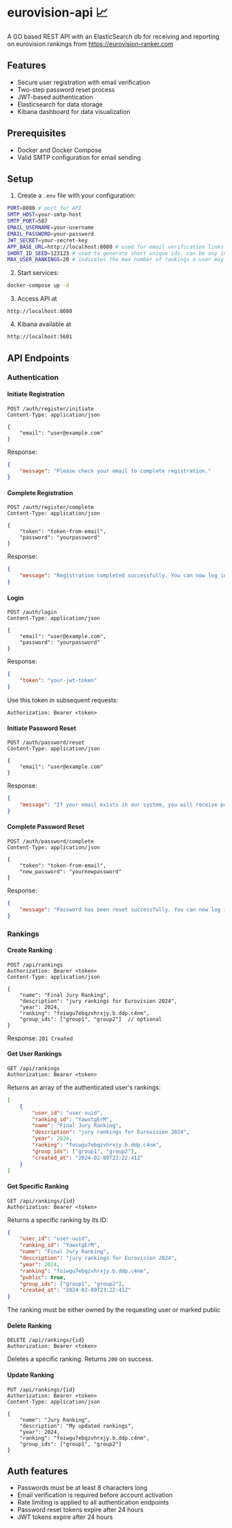 # eurovision-api :chart_with_upwards_trend:
A GO based REST API with an ElasticSearch db for receiving and reporting on eurovision rankings from https://eurovision-ranker.com

## Features

- Secure user registration with email verification
- Two-step password reset process
- JWT-based authentication
- Elasticsearch for data storage
- Kibana dashboard for data visualization

## Prerequisites

- Docker and Docker Compose
- Valid SMTP configuration for email sending

## Setup

1. Create a `.env` file with your configuration:
```bash
PORT=8080 # port for API
SMTP_HOST=your-smtp-host
SMTP_PORT=587
EMAIL_USERNAME=your-username
EMAIL_PASSWORD=your-password
JWT_SECRET=your-secret-key
APP_BASE_URL=http://localhost:8080 # used for email verification links
SHORT_ID_SEED=123123 # used to generate short unique ids. can be any int64 
MAX_USER_RANKINGS=20 # indicates the max number of rankings a user may have
```

2. Start services:
```bash
docker-compose up -d
```

3. Access API at 
```
http://localhost:8080
```

4. Kibana available at 
```
http://localhost:5601
```

## API Endpoints

### Authentication

#### Initiate Registration
```
POST /auth/register/initiate
Content-Type: application/json

{
    "email": "user@example.com"
}
```

Response:
```json
{
    "message": "Please check your email to complete registration."
}
```

#### Complete Registration
```
POST /auth/register/complete
Content-Type: application/json

{
    "token": "token-from-email",
    "password": "yourpassword"
}
```

Response:
```json
{
    "message": "Registration completed successfully. You can now log in."
}
```

#### Login
```
POST /auth/login
Content-Type: application/json

{
    "email": "user@example.com",
    "password": "yourpassword"
}
```

Response:
```json
{
    "token": "your-jwt-token"
}
```

Use this token in subsequent requests:
```
Authorization: Bearer <token>
```

#### Initiate Password Reset
```
POST /auth/password/reset
Content-Type: application/json

{
    "email": "user@example.com"
}
```

Response:
```json
{
    "message": "If your email exists in our system, you will receive password reset instructions."
}
```

#### Complete Password Reset
```
POST /auth/password/complete
Content-Type: application/json

{
    "token": "token-from-email",
    "new_password": "yournewpassword"
}
```

Response:
```json
{
    "message": "Password has been reset successfully. You can now log in with your new password."
}
```

### Rankings

#### Create Ranking
```
POST /api/rankings
Authorization: Bearer <token>
Content-Type: application/json

{
    "name": "Final Jury Ranking",
    "description": "jury rankings for Eurovision 2024",
    "year": 2024,
    "ranking": "foiwgu7ebqzvhrxjy.b.ddp.c4nm",
    "group_ids": ["group1", "group2"]  // optional
}
```

Response: `201 Created`

#### Get User Rankings
```
GET /api/rankings
Authorization: Bearer <token>
```

Returns an array of the authenticated user's rankings:
```json
[
    {
        "user_id": "user-uuid",
        "ranking_id": "YawxtgErM",
        "name": "Final Jury Ranking",
        "description": "jury rankings for Eurovision 2024",
        "year": 2024,
        "ranking": "foiwgu7ebqzvhrxjy.b.ddp.c4nm",
        "group_ids": ["group1", "group2"],
        "created_at": "2024-02-09T23:22:41Z"
    }
]
```

#### Get Specific Ranking
```
GET /api/rankings/{id}
Authorization: Bearer <token>
```

Returns a specific ranking by its ID:
```json
{
    "user_id": "user-uuid",
    "ranking_id": "YawxtgErM",
    "name": "Final Jury Ranking",
    "description": "jury rankings for Eurovision 2024",
    "year": 2024,
    "ranking": "foiwgu7ebqzvhrxjy.b.ddp.c4nm",
    "public": true,
    "group_ids": ["group1", "group2"],
    "created_at": "2024-02-09T23:22:41Z"
}
```
The ranking must be either owned by the requesting user or marked public

#### Delete Ranking
```
DELETE /api/rankings/{id}
Authorization: Bearer <token>
```

Deletes a specific ranking. Returns `200` on success.

#### Update Ranking
```
PUT /api/rankings/{id}
Authorization: Bearer <token>
Content-Type: application/json

{
    "name": "Jury Ranking",
    "description": "My updated rankings",
    "year": 2024,
    "ranking": "foiwgu7ebqzvhrxjy.b.ddp.c4nm",
    "group_ids": ["group1", "group2"]
}
```

## Auth features

- Passwords must be at least 8 characters long
- Email verification is required before account activation
- Rate limiting is applied to all authentication endpoints
- Password reset tokens expire after 24 hours
- JWT tokens expire after 24 hours